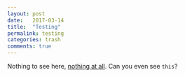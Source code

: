 ```yaml
---
layout: post
date:   2017-03-14
title:  "Testing"
permalink: testing
categories: trash
comments: true
---
```

Nothing to see here, [nothing at all][conspiracy]. Can you even see `this`?

[conspiracy]: http://www.thebayesianconspiracy.com/
